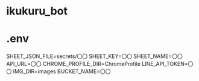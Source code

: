 # ikukuru_bot

# .env

SHEET_JSON_FILE=secrets/〇〇
SHEET_KEY=〇〇
SHEET_NAME=〇〇
API_URL=〇〇
CHROME_PROFILE_DIR=ChromeProfile
LINE_API_TOKEN=〇〇
IMG_DIR=images
BUCKET_NAME=〇〇
